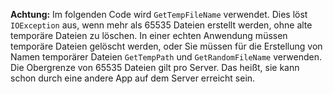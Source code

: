 **Achtung:** Im folgenden Code wird `GetTempFileName` verwendet. Dies löst `IOException` aus, wenn mehr als 65535 Dateien erstellt werden, ohne alte temporäre Dateien zu löschen. In einer echten Anwendung müssen temporäre Dateien gelöscht werden, oder Sie müssen für die Erstellung von Namen temporärer Dateien `GetTempPath` und `GetRandomFileName` verwenden. Die Obergrenze von 65535 Dateien gilt pro Server. Das heißt, sie kann schon durch eine andere App auf dem Server erreicht sein. 
